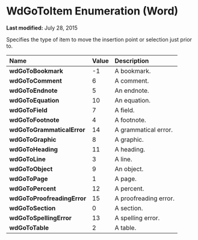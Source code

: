 
# WdGoToItem Enumeration (Word)

 **Last modified:** July 28, 2015

Specifies the type of item to move the insertion point or selection just prior to.


|**Name**|**Value**|**Description**|
|:-----|:-----|:-----|
| **wdGoToBookmark**|-1|A bookmark.|
| **wdGoToComment**|6|A comment.|
| **wdGoToEndnote**|5|An endnote.|
| **wdGoToEquation**|10|An equation.|
| **wdGoToField**|7|A field.|
| **wdGoToFootnote**|4|A footnote.|
| **wdGoToGrammaticalError**|14|A grammatical error.|
| **wdGoToGraphic**|8|A graphic.|
| **wdGoToHeading**|11|A heading.|
| **wdGoToLine**|3|A line.|
| **wdGoToObject**|9|An object.|
| **wdGoToPage**|1|A page.|
| **wdGoToPercent**|12|A percent.|
| **wdGoToProofreadingError**|15|A proofreading error.|
| **wdGoToSection**|0|A section.|
| **wdGoToSpellingError**|13|A spelling error.|
| **wdGoToTable**|2|A table.|
